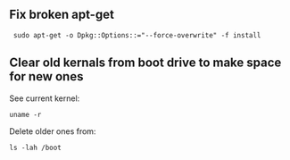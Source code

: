 ## Fix broken apt-get

     sudo apt-get -o Dpkg::Options::="--force-overwrite" -f install

## Clear old kernals from boot drive to make space for new ones

See current kernel:

    uname -r

Delete older ones from:

    ls -lah /boot
     
